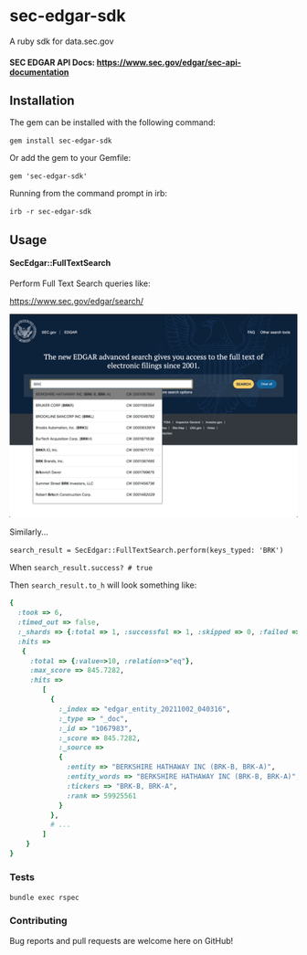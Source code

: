 # sec-edgar-sdk
A ruby sdk for data.sec.gov

#### SEC EDGAR API Docs: https://www.sec.gov/edgar/sec-api-documentation

## Installation

The gem can be installed with the following command:

`gem install sec-edgar-sdk`

Or add the gem to your Gemfile:

`gem 'sec-edgar-sdk'`

Running from the command prompt in irb:

`irb -r sec-edgar-sdk`

## Usage

#### SecEdgar::FullTextSearch

Perform Full Text Search queries like:

https://www.sec.gov/edgar/search/

![SEC Edgar Web Search](/documentation/images/FullTextSearchOnSecGov.png)

Similarly...

`search_result = SecEdgar::FullTextSearch.perform(keys_typed: 'BRK')`

When `search_result.success? # true`

Then `search_result.to_h` will look something like:

```ruby
{
  :took => 6,
  :timed_out => false,
  :_shards => {:total => 1, :successful => 1, :skipped => 0, :failed => 0},
  :hits =>
   {
     :total => {:value=>10, :relation=>"eq"},
     :max_score => 845.7282,
     :hits =>
        [
          {
            :_index => "edgar_entity_20211002_040316",
            :_type => "_doc",
            :_id => "1067983",
            :_score => 845.7282,
            :_source =>
            {
              :entity => "BERKSHIRE HATHAWAY INC (BRK-B, BRK-A)",
              :entity_words => "BERKSHIRE HATHAWAY INC (BRK-B, BRK-A)",
              :tickers => "BRK-B, BRK-A",
              :rank => 59925561
            }
          },
          # ...
        ]
    }
}
```

### Tests
`bundle exec rspec`

### Contributing
Bug reports and pull requests are welcome here on GitHub!